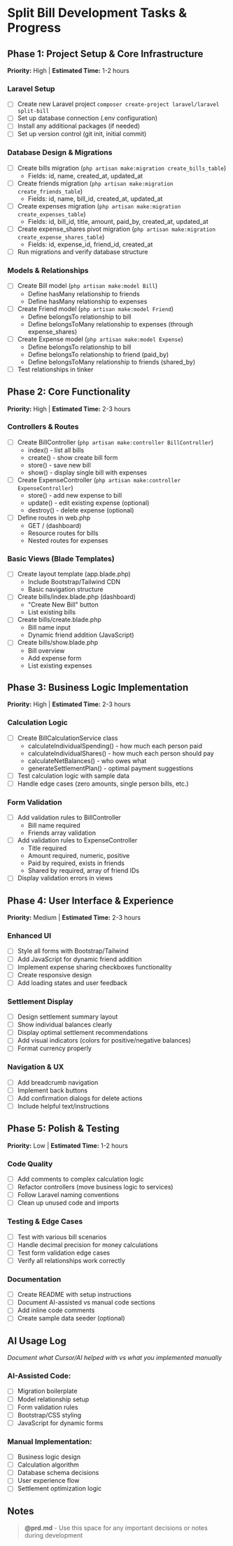 # Split Bill Development Tasks & Progress

## Phase 1: Project Setup & Core Infrastructure
**Priority:** High | **Estimated Time:** 1-2 hours

### Laravel Setup
- [ ] Create new Laravel project `composer create-project laravel/laravel split-bill`
- [ ] Set up database connection (.env configuration)
- [ ] Install any additional packages (if needed)
- [ ] Set up version control (git init, initial commit)

### Database Design & Migrations
- [ ] Create bills migration (`php artisan make:migration create_bills_table`)
  - Fields: id, name, created_at, updated_at
- [ ] Create friends migration (`php artisan make:migration create_friends_table`)
  - Fields: id, name, bill_id, created_at, updated_at
- [ ] Create expenses migration (`php artisan make:migration create_expenses_table`)
  - Fields: id, bill_id, title, amount, paid_by, created_at, updated_at
- [ ] Create expense_shares pivot migration (`php artisan make:migration create_expense_shares_table`)
  - Fields: id, expense_id, friend_id, created_at
- [ ] Run migrations and verify database structure

### Models & Relationships
- [ ] Create Bill model (`php artisan make:model Bill`)
  - Define hasMany relationship to friends
  - Define hasMany relationship to expenses
- [ ] Create Friend model (`php artisan make:model Friend`)
  - Define belongsTo relationship to bill
  - Define belongsToMany relationship to expenses (through expense_shares)
- [ ] Create Expense model (`php artisan make:model Expense`)
  - Define belongsTo relationship to bill
  - Define belongsTo relationship to friend (paid_by)
  - Define belongsToMany relationship to friends (shared_by)
- [ ] Test relationships in tinker

## Phase 2: Core Functionality
**Priority:** High | **Estimated Time:** 2-3 hours

### Controllers & Routes
- [ ] Create BillController (`php artisan make:controller BillController`)
  - index() - list all bills
  - create() - show create bill form
  - store() - save new bill
  - show() - display single bill with expenses
- [ ] Create ExpenseController (`php artisan make:controller ExpenseController`)
  - store() - add new expense to bill
  - update() - edit existing expense (optional)
  - destroy() - delete expense (optional)
- [ ] Define routes in web.php
  - GET / (dashboard)
  - Resource routes for bills
  - Nested routes for expenses

### Basic Views (Blade Templates)
- [ ] Create layout template (app.blade.php)
  - Include Bootstrap/Tailwind CDN
  - Basic navigation structure
- [ ] Create bills/index.blade.php (dashboard)
  - "Create New Bill" button
  - List existing bills
- [ ] Create bills/create.blade.php
  - Bill name input
  - Dynamic friend addition (JavaScript)
- [ ] Create bills/show.blade.php
  - Bill overview
  - Add expense form
  - List existing expenses

## Phase 3: Business Logic Implementation
**Priority:** High | **Estimated Time:** 2-3 hours

### Calculation Logic
- [ ] Create BillCalculationService class
  - calculateIndividualSpending() - how much each person paid
  - calculateIndividualShares() - how much each person should pay
  - calculateNetBalances() - who owes what
  - generateSettlementPlan() - optimal payment suggestions
- [ ] Test calculation logic with sample data
- [ ] Handle edge cases (zero amounts, single person bills, etc.)

### Form Validation
- [ ] Add validation rules to BillController
  - Bill name required
  - Friends array validation
- [ ] Add validation rules to ExpenseController
  - Title required
  - Amount required, numeric, positive
  - Paid by required, exists in friends
  - Shared by required, array of friend IDs
- [ ] Display validation errors in views

## Phase 4: User Interface & Experience
**Priority:** Medium | **Estimated Time:** 2-3 hours

### Enhanced UI
- [ ] Style all forms with Bootstrap/Tailwind
- [ ] Add JavaScript for dynamic friend addition
- [ ] Implement expense sharing checkboxes functionality
- [ ] Create responsive design
- [ ] Add loading states and user feedback

### Settlement Display
- [ ] Design settlement summary layout
- [ ] Show individual balances clearly
- [ ] Display optimal settlement recommendations
- [ ] Add visual indicators (colors for positive/negative balances)
- [ ] Format currency properly

### Navigation & UX
- [ ] Add breadcrumb navigation
- [ ] Implement back buttons
- [ ] Add confirmation dialogs for delete actions
- [ ] Include helpful text/instructions

## Phase 5: Polish & Testing
**Priority:** Low | **Estimated Time:** 1-2 hours

### Code Quality
- [ ] Add comments to complex calculation logic
- [ ] Refactor controllers (move business logic to services)
- [ ] Follow Laravel naming conventions
- [ ] Clean up unused code and imports

### Testing & Edge Cases
- [ ] Test with various bill scenarios
- [ ] Handle decimal precision for money calculations
- [ ] Test form validation edge cases
- [ ] Verify all relationships work correctly

### Documentation
- [ ] Create README with setup instructions
- [ ] Document AI-assisted vs manual code sections
- [ ] Add inline code comments
- [ ] Create sample data seeder (optional)

## AI Usage Log
*Document what Cursor/AI helped with vs what you implemented manually*

### AI-Assisted Code:
- [ ] Migration boilerplate
- [ ] Model relationship setup
- [ ] Form validation rules
- [ ] Bootstrap/CSS styling
- [ ] JavaScript for dynamic forms

### Manual Implementation:
- [ ] Business logic design
- [ ] Calculation algorithm
- [ ] Database schema decisions
- [ ] User experience flow
- [ ] Settlement optimization logic

## Notes
> **@prd.md** - Use this space for any important decisions or notes during development